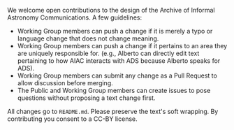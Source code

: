 We welcome open contributions to the design of the Archive of Informal Astronomy Communications.
A few guidelines:

* Working Group members can push a change if it is merely a typo or language change that does not change meaning.
* Working Group members can push a change if it pertains to an area they are uniquely responsible for. (e.g., Alberto can directly edit text pertaining to how AIAC interacts with ADS because Alberto speaks for ADS).
* Working Group members can submit any change as a Pull Request to allow discussion before merging.
* The Public and Working Group members can create issues to pose questions without proposing a text change first.

All changes go to `README.md`. Please preserve the text's soft wrapping. By contributing you consent to a CC-BY license.
